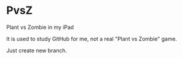 # PvsZ
Plant vs Zombie in my iPad

It is used to study GitHub for me, not a real "Plant vs Zombie" game.

Just create new branch.
